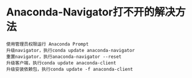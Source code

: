 # Anaconda-Navigator打不开的解决方法

    使用管理员权限运行 Anaconda Prompt
    升级navigator，执行conda update anaconda-navigator
    重置navigator，执行anaconda-navigator --reset
    升级客户端，执行conda update anaconda-client
    升级安装依赖包，执行conda update -f anaconda-client